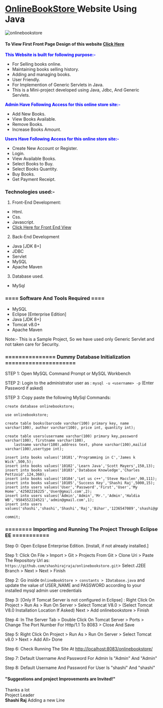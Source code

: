 # <a href="https://shashirajraja.github.io/onlinebookstore/WebContent/index.html" target="_blank"> OnlineBookStore </a> Website Using Java 
![onlinebookstore](https://user-images.githubusercontent.com/34605595/137615096-8447d32d-bddc-4f13-a8ed-3c0f4dd5e04e.png)
#### To View First Front Page Design of this website <a href="https://shashirajraja.github.io/onlinebookstore/WebContent/index.html" target="_blank">Click Here</a><br>
<span style="color:blue">**This Website is built for following purpose:-**</span>
- For Selling books online.
- Maintaining books selling history.
- Adding and managing books.
- User Friendly.
- For Implemention of Generic Servlets in Java.
- This is a Mini-project developed using Java, Jdbc, And Generic Servlets.

<span style="color:blue">**Admin Have Following Access for this online store site:-**</span>
- Add New Books.
- View Books Available.
- Remove Books.
- Increase Books Amount.

<span style="color:blue">**Users Have Following Access for this online store site:-**</span>
- Create New Account or Register.
- Login.
- View Available Books.
- Select Books to Buy.
- Select Books Quantity.
- Buy Books.
- Get Payment Receipt.

### Technologies used:-
1. Front-End Development:
- Html.
- Css.
- Javascript.
- <a href="https://shashirajraja.github.io/onlinebookstore/WebContent/index.html" target="_blank">Click Here for Front End View</a>

2. Back-End Development
- Java [JDK 8+]
- JDBC
- Servlet
- MySQL
- Apache Maven

3. Database used.
- MySql

### ==== Software And Tools Required ====
- MySQL
- Eclipse [Enterprise Edition]
- Java [JDK 8+]
- Tomcat v8.0+
- Apache Maven

Note:- This is a Sample Project, So we have used only Generic Servlet and not taken care for Security.

### =============== Dummy Database Initialization =====================

STEP 1: Open MySQL Command Prompt or MySQL Workbench

STEP 2: Login to the administrator user as : ```mysql -u <username> -p``` (Enter Password if asked)

STEP 3 :Copy paste the following MySql Commands:
```MySQL
create database onlinebookstore;

use onlinebookstore;

create table books(barcode varchar(100) primary key, name varchar(100), author varchar(100), price int, quantity int);

create table users(username varchar(100) primary key,password varchar(100), firstname varchar(100),
    lastname varchar(100),address text, phone varchar(100),mailid varchar(100),usertype int);

insert into books values('10101','Programming in C','James k Wick',500,5);
insert into books values('10102','Learn Java','Scott Mayers',150,13);
insert into books values('10103','Database Knowledge','Charles Pettzoid',124,360);
insert into books values('10104','Let us c++','Steve Macclen',90,111);
insert into books values('10105','Success Key','Shashi Raj',5000,15);
insert into users values('User','Password','First','User','My Home','42502216225','User@gmail.com',2);
insert into users values('Admin','Admin','Mr.','Admin','Haldia WB','9584552224521','admin@gmail.com',1);
insert into users values('shashi','shashi','Shashi','Raj','Bihar','1236547089','shashi@gmail.com',2);

commit;
```

### ======== Importing and Running The Project Through Eclipse EE ===========

Step 0: Open Eclipse Enterprise Edition. [Install, if not already installed.]

Step 1: Click On File > Import > Git > Projects From Git > Clone Uri  > Paste The Repository Url as: ```https://github.com/shashirajraja/onlinebookstore.git```> Select J2EE Branch > Next > Next > Finish

Step 2: Go inside ```OnlineBookStore > constants > IDatabase.java``` and update the value of USER_NAME and PASSWORD according to your installed mysql admin user credentials

Step 3: [Only If Tomcat Server is not configured in Eclipse] : Right Click On Project > Run As > Run On Server > Select Tomcat V8.0 > (Select Tomcat V8.0 Installation Location If Asked) Next > Add onlinebookstore > Finish

Step 4: In The Server Tab > Double Click On Tomcat Server > Ports > Change The Port Number For Http/1.1 To 8083 > Close And Save

Step 5: Right Click On Project > Run As > Run On Server > Select Tomcat v8.0 > Next > Add All> Done

Step 6: Check Running The Site At  <a href="http://localhost:8083/onlinebookstore/">http://localhost:8083/onlinebookstore/</a>

Step 7: Default Username And Password For Admin Is "Admin" And "Admin"

Step 8: Default Username And Password For User Is "shashi" And "shashi"


#### "Suggestions and project Improvements are Invited!"

<bold>Thanks a lot</bold><br/>
                                                                                                        Project Leader<br/>
                                                                                                         <b>Shashi Raj</b>
Adding a new Line
